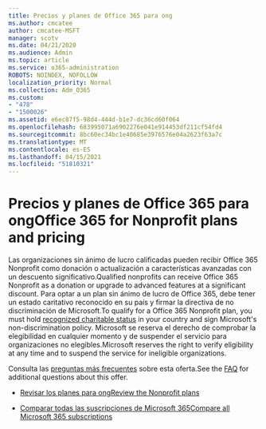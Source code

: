 ```yaml
---
title: Precios y planes de Office 365 para ong
ms.author: cmcatee
author: cmcatee-MSFT
manager: scotv
ms.date: 04/21/2020
ms.audience: Admin
ms.topic: article
ms.service: o365-administration
ROBOTS: NOINDEX, NOFOLLOW
localization_priority: Normal
ms.collection: Adm_O365
ms.custom:
- "478"
- "1500026"
ms.assetid: e6ec87f5-98d4-444d-b1e7-dc36cd60f064
ms.openlocfilehash: 683995071a6902276e041e914453df211cf54fd4
ms.sourcegitcommit: 8bc60ec34bc1e40685e3976576e04a2623f63a7c
ms.translationtype: MT
ms.contentlocale: es-ES
ms.lasthandoff: 04/15/2021
ms.locfileid: "51810321"
---
```

# <a name="office-365-for-nonprofit-plans-and-pricing"></a><span data-ttu-id="0e898-102">Precios y planes de Office 365 para ong</span><span class="sxs-lookup"><span data-stu-id="0e898-102">Office 365 for Nonprofit plans and pricing</span></span>

<span data-ttu-id="0e898-103">Las organizaciones sin ánimo de lucro calificadas pueden recibir Office 365 Nonprofit como donación o actualización a características avanzadas con un descuento significativo.</span><span class="sxs-lookup"><span data-stu-id="0e898-103">Qualified nonprofits can receive Office 365 Nonprofit as a donation or upgrade to advanced features at a significant discount.</span></span> <span data-ttu-id="0e898-104">Para optar a un plan sin ánimo de [](https://go.microsoft.com/fwlink/p/?LinkID=330253) lucro de Office 365, debe tener un estado caritativo reconocido en su país y firmar la directiva de no discriminación de Microsoft.</span><span class="sxs-lookup"><span data-stu-id="0e898-104">To qualify for a Office 365 Nonprofit plan, you must hold [recognized charitable status](https://go.microsoft.com/fwlink/p/?LinkID=330253) in your country and sign Microsoft's non-discrimination policy.</span></span> <span data-ttu-id="0e898-105">Microsoft se reserva el derecho de comprobar la elegibilidad en cualquier momento y de suspender el servicio para organizaciones no elegibles.</span><span class="sxs-lookup"><span data-stu-id="0e898-105">Microsoft reserves the right to verify eligibility at any time and to suspend the service for ineligible organizations.</span></span>
  
<span data-ttu-id="0e898-106">Consulta las [preguntas más frecuentes](https://products.office.com/nonprofit/office-365-nonprofit) sobre esta oferta.</span><span class="sxs-lookup"><span data-stu-id="0e898-106">See the [FAQ](https://products.office.com/nonprofit/office-365-nonprofit) for additional questions about this offer.</span></span>
  
- [<span data-ttu-id="0e898-107">Revisar los planes para ong</span><span class="sxs-lookup"><span data-stu-id="0e898-107">Review the Nonprofit plans</span></span>](https://products.office.com/nonprofit/office-365-nonprofit-plans-and-pricing?tab=1)

- [<span data-ttu-id="0e898-108">Comparar todas las suscripciones de Microsoft 365</span><span class="sxs-lookup"><span data-stu-id="0e898-108">Compare all Microsoft 365 subscriptions</span></span>](https://products.office.com/business/compare-more-office-365-for-business-plans)
